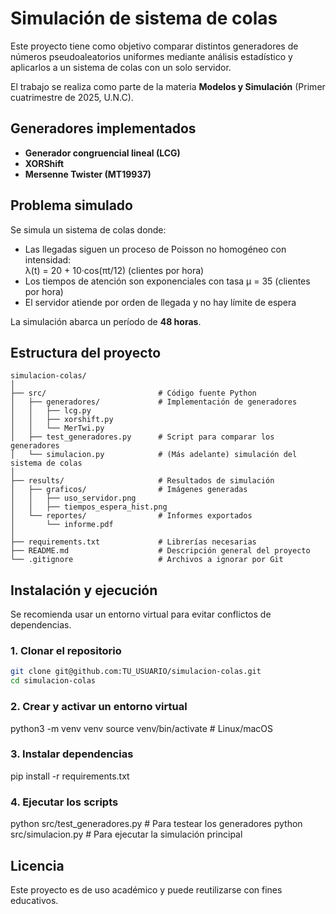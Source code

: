 # Simulación de sistema de colas

Este proyecto tiene como objetivo comparar distintos generadores de números pseudoaleatorios uniformes mediante análisis estadístico y aplicarlos a un sistema de colas con un solo servidor.

El trabajo se realiza como parte de la materia **Modelos y Simulación** (Primer cuatrimestre de 2025, U.N.C).

## Generadores implementados

- **Generador congruencial lineal (LCG)**
- **XORShift**
- **Mersenne Twister (MT19937)**

## Problema simulado

Se simula un sistema de colas donde:

- Las llegadas siguen un proceso de Poisson no homogéneo con intensidad:  
  λ(t) = 20 + 10·cos(πt/12) (clientes por hora)
- Los tiempos de atención son exponenciales con tasa μ = 35 (clientes por hora)
- El servidor atiende por orden de llegada y no hay límite de espera

La simulación abarca un período de **48 horas**.

## Estructura del proyecto

```
simulacion-colas/
│
├── src/                         # Código fuente Python
│   ├── generadores/             # Implementación de generadores
│   │   ├── lcg.py
│   │   ├── xorshift.py
│   │   └── MerTwi.py
│   ├── test_generadores.py      # Script para comparar los generadores
│   └── simulacion.py            # (Más adelante) simulación del sistema de colas
│
├── results/                     # Resultados de simulación
│   ├── graficos/                # Imágenes generadas
│   │   ├── uso_servidor.png
│   │   ├── tiempos_espera_hist.png
│   └── reportes/                # Informes exportados
│       └── informe.pdf
│
├── requirements.txt             # Librerías necesarias
├── README.md                    # Descripción general del proyecto
└── .gitignore                   # Archivos a ignorar por Git

```

## Instalación y ejecución

Se recomienda usar un entorno virtual para evitar conflictos de dependencias.

### 1. Clonar el repositorio

```bash
git clone git@github.com:TU_USUARIO/simulacion-colas.git
cd simulacion-colas
```

### 2. Crear y activar un entorno virtual
python3 -m venv venv
source venv/bin/activate      # Linux/macOS

### 3. Instalar dependencias
pip install -r requirements.txt

### 4. Ejecutar los scripts
python src/test_generadores.py       # Para testear los generadores
python src/simulacion.py             # Para ejecutar la simulación principal


## Licencia

Este proyecto es de uso académico y puede reutilizarse con fines educativos.

